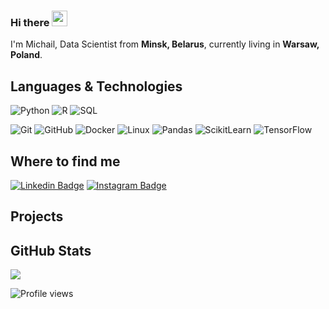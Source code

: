 ### Hi there <img src="https://media.giphy.com/media/hvRJCLFzcasrR4ia7z/giphy.gif" width="25px"></a>

I'm Michail, Data Scientist from **Minsk, Belarus**, currently living in **Warsaw, Poland**.


## Languages & Technologies

![Python](https://img.shields.io/badge/-Python-000?&logo=Python)
![R](https://img.shields.io/badge/-R-000?&logo=R)
![SQL](https://img.shields.io/badge/-SQL-000?&logo=MySQL)

  ![Git](https://img.shields.io/badge/-Git-black?style=flat-square&logo=git)
  ![GitHub](https://img.shields.io/badge/-GitHub-181717?style=flat-square&logo=github)
  ![Docker](https://img.shields.io/badge/-Docker-000?&logo=Docker)
  ![Linux](https://img.shields.io/badge/-Linux-000?&logo=Linux)
  ![Pandas](https://img.shields.io/badge/-Pandas-000?&logo=Pandas)
  ![ScikitLearn](https://img.shields.io/badge/-ScikitLearn-000?&logo=ScikitLearn)
  ![TensorFlow](https://img.shields.io/badge/-TensorFlow-000?&logo=TensorFlow)

## Where to find me

[![Linkedin Badge](https://img.shields.io/badge/-LinkedIn-0e76a8?style=flat-square&logo=Linkedin&logoColor=white)](https://www.linkedin.com/in/michail-darakhovich/)
[![Instagram Badge](https://img.shields.io/badge/-Instagram-e4405f?style=flat-square&logo=Instagram&logoColor=white)](https://www.instagram.com/michaildorohovich/)

## Projects

## GitHub Stats

<img src="https://github-readme-stats.vercel.app/api/top-langs/?username=MishaDar22&layout=compact&count_private=true&theme=gruvbox" />

![Profile views](https://gpvc.arturio.dev/MishaDar22)
